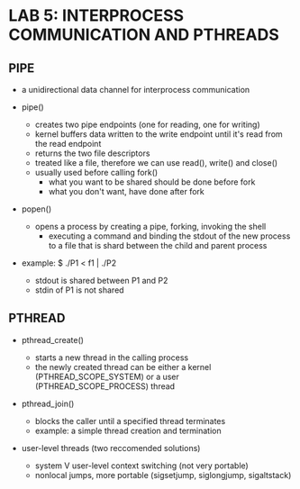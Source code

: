 # LAB 5: INTERPROCESS COMMUNICATION AND PTHREADS

## PIPE

- a unidirectional data channel for interprocess communication

- pipe() 
	- creates two pipe endpoints (one for reading, one for writing)
	- kernel buffers data written to the write endpoint until it's read from the read endpoint
	- returns the two file descriptors
	- treated like a file, therefore we can use read(), write() and close()
	- usually used before calling fork()
		- what you want to be shared should be done before fork
		- what you don't want, have done after fork

- popen()
	- opens a process by creating a pipe, forking, invoking the shell
		- executing a command and binding the stdout of the new process to a file that is shard between the child and parent process

- example:
	$ ./P1 < f1 | ./P2
	- stdout is shared between P1 and P2
	- stdin of P1 is not shared

## PTHREAD

- pthread_create()
	- starts a new thread in the calling process
	- the newly created thread can be either a kernel (PTHREAD_SCOPE_SYSTEM) or a user (PTHREAD_SCOPE_PROCESS) thread

- pthread_join()
	- blocks the caller until a specified thread terminates
	- example: a simple thread creation and termination

- user-level threads (two reccomended solutions)
	- system V user-level context switching (not very portable)
	- nonlocal jumps, more portable (sigsetjump, siglongjump, sigaltstack)